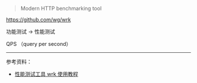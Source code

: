 
> Modern HTTP benchmarking tool

https://github.com/wg/wrk

功能测试 -> 性能测试

QPS （query per second）


-------------

参考资料：
- [性能测试工具 wrk 使用教程](https://www.cnblogs.com/quanxiaoha/p/10661650.html)